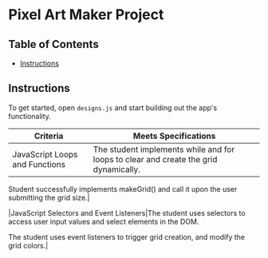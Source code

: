 # Pixel Art Maker Project

## Table of Contents

* [Instructions](#instructions)

## Instructions

To get started, open `designs.js` and start building out the app's functionality.

|Criteria|Meets Specifications|
|---|---|
|JavaScript Loops and Functions|The student implements while and for loops to clear and create the grid dynamically.

Student successfully implements makeGrid() and call it upon the user submitting the grid size.|

|JavaScript Selectors and Event Listeners|The student uses selectors to access user input values and select elements in the DOM.

The student uses event listeners to trigger grid creation, and modify the grid colors.|

